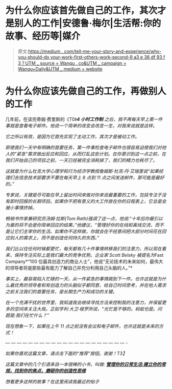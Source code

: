 # 为什么你应该首先做自己的工作，其次才是别人的工作|安德鲁·梅尔|生活帮:你的故事、经历等|媒介

> 原文:[https://medium . com/tell-me-your-story-and-experience/why-you-should-do your-work-first-others-work-second-9 a3 e 36 df 93 f 3？UTM _ source = Wanqu . co&UTM _ campaign = Wanqu+Daily&UTM _ medium = website](https://medium.com/tell-me-your-story-and-experience/why-you-should-do-your-work-first-others-work-second-9a3e36df93f3?utm_source=wanqu.co&utm_campaign=Wanqu+Daily&utm_medium=website)



# 为什么你应该先做自己的工作，再做别人的工作

几年前，在读完蒂姆·费里斯的《T0》****4 小时工作制*** 之后，我不再每天早上第一件事就是查看电子邮件。他说一个简单的改变会改变一生，对我来说就是这样。*

*它之所以有效，是因为它首先实现了主动工作，其次才是被动工作。*

*即使我们一天中有明确的首要任务，第一件事检查电子邮件也很容易迫使我们对他人的“紧急”需求做出反应和回应，从而打乱这些计划。在你意识到这一点之前，在我们开始自己的项目之前，一天已经被完全消耗掉了，我们的精力也耗尽了。*

*这就是为什么杜克大学心理学和行为经济学教授詹姆斯·杜克·丹·艾瑞里说“如果经理们去信息技术部要求不要在每天早上 8 点到 11 点之间发送邮件，那可能是最好的。”*

*专家说，关键是尽可能在早上留出时间来做对你来说最重要的工作，包括专注于没有即时回报的长期项目。如果你不把有意义的大工作放在你的日程表上，它总是会被小事情挤掉。*

*畅销书作家兼研究员汤姆·拉斯(Tom Rath)强调了这一点，他说:“十年后你最引以为豪的将不会是你简单回应的结果。”他建议，“管理好你的在线和离线交流，而不是让它们主宰你的生活。如果你不这样做，你就会在不经意间把大部分时间花在回应别人的需求上，而不是创造任何持久的东西。”*

*我们比以往任何时候都更忙，每天都有几十件事情转移我们的注意力，所以现在看来，保持专注实际上是我们最大的竞争优势。企业家 Scott Belsky 被提名为*Fast Company*“100 位最具创造力的商业人士”，他说“无论技术的未来如何，最伟大的领导者将是那些最有能力了解自己并充分利用自己头脑的人。”*

*事实上，最容易陷入忙碌的一天，从一件紧急的事情跳到下一件。也许这就是为什么最优秀的领导者和有创造力的头脑似乎都同意，给自己时间思考，并在他人需求之前关注我们的首要任务，是长期生产力和成功的关键。*

*在一个充满干扰的世界里，我知道我会继续寻找方法来控制我的注意力，并保留更多的空间来关注大局。正如亨利·大卫·梭罗所说，“光忙是不够的。蚂蚁也是。问题是:我们在忙什么？”*

*现在想象一下，如果在上午 11 点之前没有会议和电子邮件，也许这就是未来的方式！*

*— — — — — — — — — — — — — — — — — — — — — -*

*如果你喜欢这篇文章，请点击下面的“推荐”按钮。谢谢！T3】*

*这篇文章中的几个引语来自一本很棒的小书，叫做: [***管理你的日常生活:建立你的常规，找到你的焦点，磨砺你的创造性思维***](http://www.amazon.com/Manage-Your-Day-Day-Creative/dp/1480576352)*

*想看更多这样的故事？在这里阅读我最近的帖子*


